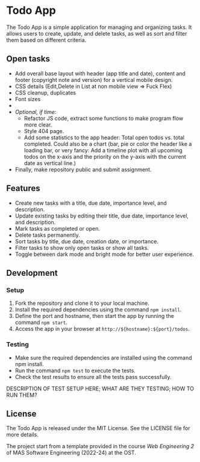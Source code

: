 # Todo App

The Todo App is a simple application for managing and organizing tasks. It allows users to create, update, and delete
tasks, as well as sort and filter them based on different criteria.

## Open tasks

- Add overall base layout with header (app title and date), content and footer (copyright note and
  version) for a vertical mobile design.
- CSS details (Edit,Delete in List at non mobile view => Fuck Flex)
- CSS cleanup, duplicates
- Font sizes
- 
- *Optional, if time*:
    - Refactor JS code, extract some functions to make program flow more clear.
    - Style 404 page.
    - Add some statistics to the app header: Total open todos vs. total completed. Could also be a chart (bar, pie or
      color the header like a loading bar, or very fancy: Add a timeline plot with all upcoming todos on the x-axis and
      the priority on the y-axis with the current date as vertical line.)
- Finally, make repository public and submit assignment.

## Features

- Create new tasks with a title, due date, importance level, and description.
- Update existing tasks by editing their title, due date, importance level, and description.
- Mark tasks as completed or open.
- Delete tasks permanently.
- Sort tasks by title, due date, creation date, or importance.
- Filter tasks to show only open tasks or show all tasks.
- Toggle between dark mode and bright mode for better user experience.

## Development

### Setup

1. Fork the repository and clone it to your local machine.
2. Install the required dependencies using the command `npm install`.
3. Define the port and hostname, then start the app by running the command `npm start`.
4. Access the app in your browser at `http://${hostname}:${port}/todos`.

### Testing

- Make sure the required dependencies are installed using the command npm install.
- Run the command `npm test` to execute the tests.
- Check the test results to ensure all the tests pass successfully.

DESCRIPTION OF TEST SETUP HERE; WHAT ARE THEY TESTING; HOW TO RUN THEM?

## License

The Todo App is released under the MIT License. See the LICENSE file for more details.

The project start from a template provided in the course *Web Engineering 2* of MAS Software Engineering (2022-24) at
the OST.
